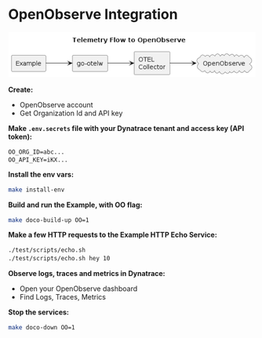 # OpenObserve Integration
![OpenObserve](./diagrams/openobserve.png)

**Create:**
* OpenObserve account
* Get Organization Id and API key

**Make `.env.secrets` file with your Dynatrace tenant and access key (API token):**
```env
OO_ORG_ID=abc...
OO_API_KEY=iKX...
```

**Install the env vars:**
```bash
make install-env
```

**Build and run the Example, with OO flag:**
```bash
make doco-build-up OO=1
```

**Make a few HTTP requests to the Example HTTP Echo Service:**
```bash
./test/scripts/echo.sh
./test/scripts/echo.sh hey 10
```

**Observe logs, traces and metrics in Dynatrace:**
* Open your OpenObserve dashboard
* Find Logs, Traces, Metrics

**Stop the services:**
```bash
make doco-down OO=1
```
